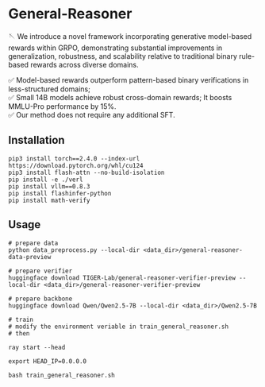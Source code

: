 # General-Reasoner


🪡 We introduce a novel framework incorporating generative model-based rewards within GRPO, demonstrating substantial improvements in generalization, robustness, and scalability relative to traditional binary rule-based rewards across diverse domains. 

✅ Model-based rewards outperform pattern-based binary verifications in less-structured domains;<br>
✅ Small 14B models achieve robust cross-domain rewards; It boosts MMLU-Pro performance by 15%.<br>
✅ Our method does not require any additional SFT.


## Installation

```
pip3 install torch==2.4.0 --index-url https://download.pytorch.org/whl/cu124
pip3 install flash-attn --no-build-isolation
pip install -e ./verl
pip install vllm==0.8.3
pip install flashinfer-python
pip install math-verify
```


## Usage

```
# prepare data
python data_preprocess.py --local-dir <data_dir>/general-reasoner-data-preview

# prepare verifier
huggingface download TIGER-Lab/general-reasoner-verifier-preview --local-dir <data_dir>/general-reasoner-verifier-preview

# prepare backbone
huggingface download Qwen/Qwen2.5-7B --local-dir <data_dir>/Qwen2.5-7B

# train
# modify the environment veriable in train_general_reasoner.sh
# then

ray start --head

export HEAD_IP=0.0.0.0

bash train_general_reasoner.sh

```
